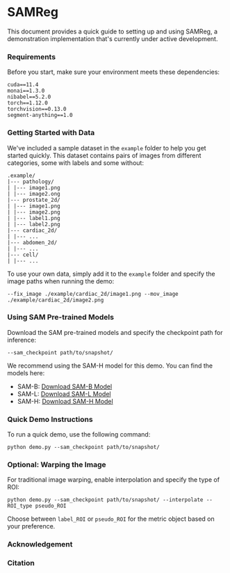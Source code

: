 # SAMReg
This document provides a quick guide to setting up and using SAMReg, a demonstration implementation that's currently under active development.
### Requirements
Before you start, make sure your environment meets these dependencies:

```
cuda==11.4
monai==1.3.0
nibabel==5.2.0
torch==1.12.0
torchvision==0.13.0
segment-anything==1.0
```

### Getting Started with Data
We've included a sample dataset in the `example` folder to help you get started quickly. This dataset contains pairs of images from different categories, some with labels and some without:
```commandline
.example/
|--- pathology/
| |--- image1.png
| |--- image2.ong
|--- prostate_2d/
| |--- image1.png
| |--- image2.png
| |--- label1.png
| |--- label2.png
|--- cardiac_2d/
| |--- ...
|--- abdomen_2d/
| |--- ...
|--- cell/
| |--- ...
```
To use your own data, simply add it to the `example` folder and specify the image paths when running the demo:
```commandline
--fix_image ./example/cardiac_2d/image1.png --mov_image ./example/cardiac_2d/image2.png
```

### Using SAM Pre-trained Models
Download the SAM pre-trained models and specify the checkpoint path for inference:
```commandline
--sam_checkpoint path/to/snapshot/
```
We recommend using the SAM-H model for this demo. You can find the models here:

- SAM-B: [Download SAM-B Model](https://dl.fbaipublicfiles.com/segment_anything/sam_vit_b_01ec64.pth)
- SAM-L: [Download SAM-L Model](https://dl.fbaipublicfiles.com/segment_anything/sam_vit_l_0b3195.pth)
- SAM-H: [Download SAM-H Model](https://dl.fbaipublicfiles.com/segment_anything/sam_vit_h_4b8939.pth)

### Quick Demo Instructions
To run a quick demo, use the following command:
```commandline
python demo.py --sam_checkpoint path/to/snapshot/
```
### Optional: Warping the Image
For traditional image warping, enable interpolation and specify the type of ROI:
```commandline
python demo.py --sam_checkpoint path/to/snapshot/ --interpolate --ROI_type pseudo_ROI 
```
Choose between `label_ROI` or `pseudo_ROI` for the metric object based on your preference.

### Acknowledgement

### Citation